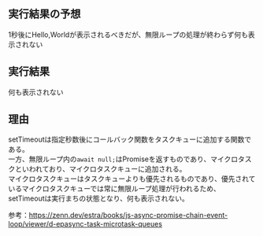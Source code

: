 ## 実行結果の予想

1秒後にHello,Worldが表示されるべきだが、無限ループの処理が終わらず何も表示されない

## 実行結果

何も表示されない

## 理由

setTimeoutは指定秒数後にコールバック関数をタスクキューに追加する関数である。  
一方、無限ループ内の`await null;`はPromiseを返すものであり、マイクロタスクといわれており、マイクロタスクキューに追加される。  
マイクロタスクキューはタスクキューよりも優先されるものであり、優先されているマイクロタスクキューでは常に無限ループ処理が行われるため、setTimeoutは実行まちの状態となり、何も表示されない。

参考：https://zenn.dev/estra/books/js-async-promise-chain-event-loop/viewer/d-epasync-task-microtask-queues
